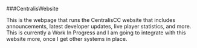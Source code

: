 ###CentralisWebsite

This is the webpage that runs the CentralisCC website that includes announcements, latest developer updates, live player statistics, and more. This is currently a Work In Progress and I am going to integrate with this website more, once I get other systems in place.
